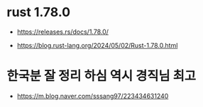 # rust 1.78.0

- https://releases.rs/docs/1.78.0/

- https://blog.rust-lang.org/2024/05/02/Rust-1.78.0.html


# 한국분 잘 정리 하심 역시 경직님 최고
- https://m.blog.naver.com/sssang97/223434631240